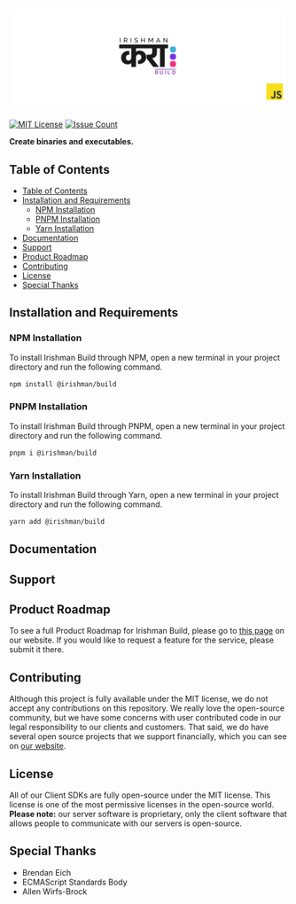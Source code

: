 # ![Irishman Build's JavaScript SDK](https://raw.githubusercontent.com/irishman-cloud/build-javascript/master/.github/banner.svg)

[![MIT License](https://img.shields.io/github/license/irishman-cloud/build-javascript)](https://github.com/irishman-cloud/build-javascript)
[![Issue Count](https://img.shields.io/gitea/issues/open/irishman-cloud/build-javascript)](https://github.com/irishman-cloud/build-javascript/issues)

<b align="center">Create binaries and executables.</b>

## Table of Contents

- [Table of Contents](#table-of-contents)
- [Installation and Requirements](#installation-and-requirements)
  - [NPM Installation](#npm-installation)
  - [PNPM Installation](#pnpm-installation)
  - [Yarn Installation](#yarn-installation)
- [Documentation](#documentation)
- [Support](#support)
- [Product Roadmap](#product-roadmap)
- [Contributing](#contributing)
- [License](#license)
- [Special Thanks](#special-thanks)

## Installation and Requirements

### NPM Installation

To install Irishman Build through NPM, open a new terminal in your project directory and run the following command.

```bash
npm install @irishman/build
```

### PNPM Installation

To install Irishman Build through PNPM, open a new terminal in your project directory and run the following command.

```bash
pnpm i @irishman/build
```

### Yarn Installation

To install Irishman Build through Yarn, open a new terminal in your project directory and run the following command.

```bash
yarn add @irishman/build
```

## Documentation

## Support

## Product Roadmap

To see a full Product Roadmap for Irishman Build, please go to [this page](https://irishman.cloud/service/build/roadmap) on our website. If you would like to request a feature for the service, please submit it there.

## Contributing

Although this project is fully available under the MIT license, we do not accept any contributions on this repository. We really love the open-source community, but we have some concerns with user contributed code in our legal responsibility to our clients and customers. That said, we do have several open source projects that we support financially, which you can see on [our website](https://irishman.cloud/).

## License

All of our Client SDKs are fully open-source under the MIT license. This license is one of the most permissive licenses in the open-source world. **Please note:** our server software is proprietary, only the client software that allows people to communicate with our servers is open-source.

## Special Thanks

- Brendan Eich
- ECMAScript Standards Body
- Allen Wirfs-Brock
